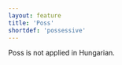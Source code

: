 ```yaml
---
layout: feature
title: 'Poss'
shortdef: 'possessive'
---
```


Poss is not applied in Hungarian.
<!-- Interlanguage links updated Út zář 29 20:23:11 CEST 2020 -->

